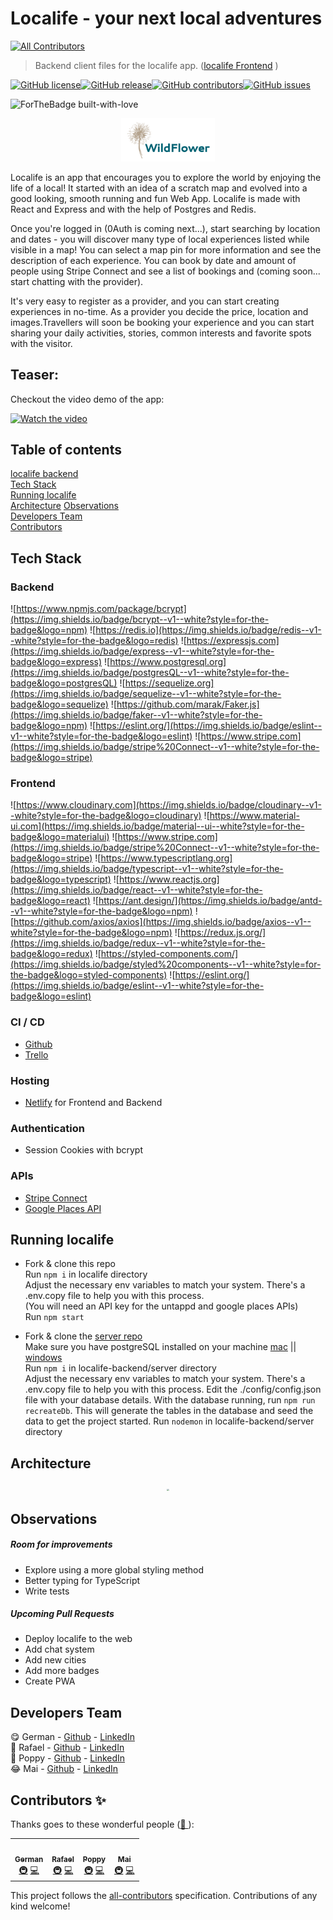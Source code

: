 # Localife - your next local adventures

<!-- ALL-CONTRIBUTORS-BADGE:START - Do not remove or modify this section -->
[![All Contributors](https://img.shields.io/badge/all_contributors-4-orange.svg?style=flat-square)](#contributors-)
<!-- ALL-CONTRIBUTORS-BADGE:END -->

> Backend client files for the localife app. ([localife Frontend](https://github.com/geuxor/localife-frontend)  )

[![GitHub license](https://img.shields.io/github/license/geuxor/localife-frontend)](https://github.com/geuxor/localife-frontend/blob/develop/LICENSE)[![GitHub release](https://img.shields.io/github/release/geuxor/localife-frontend)](https://github.com/geuxor/localife-frontend/releases/tag/0.9.0)[![GitHub contributors](https://img.shields.io/github/contributors/geuxor/localife-frontend)](https://github.com/geuxor/localife-frontend/graphs/contributors)[![GitHub issues](https://img.shields.io/github/issues/geuxor/localife-frontend)](https://GitHub.com/geuxor/localife-frontend/issues)

<span align="center">![ForTheBadge built-with-love](https://forthebadge.com/images/badges/built-with-love.svg)</span>

<p align="center">
 <img src="./readmeFiles/logo-small.png" alt="localife logo" width="150px;" >
</p>

Localife is an app that encourages you to explore the world by enjoying the life of a local!
It started with an idea of a scratch map and evolved into a good looking, smooth running and fun Web App.
Localife is made with React and Express and with the help of Postgres and Redis.

Once you're logged in (0Auth is coming next...), start searching by location and dates - you will discover many type of local experiences listed while visible in a map! You can select a map pin for more information and see the description of each experience. You can book by date and amount of people using Stripe Connect and see a list of bookings and (coming soon... start chatting with the provider). 

It's very easy to register as a provider, and you can start creating experiences in no-time. As a provider you decide the price, location and images.Travellers will soon be booking your experience and you can start sharing your daily activities, stories, common interests and favorite spots with the visitor. 

## Teaser:

Checkout the video demo of the app:

[![Watch the video](./readmeFiles/back500.png)](https://www.youtube.com/watch?v=8ktIg66ARAk)

## Table of contents

[localife backend](https://github.com/geuxor/localife-backend)  
[Tech Stack](#tech-stack)  
[Running localife](#running-localife)  
[Architecture](#architecture)
[Observations](#observations)  
[Developers Team](#developers-team)  
[Contributors](#contributors-✨)


## Tech Stack

### Backend

![https://www.npmjs.com/package/bcrypt](https://img.shields.io/badge/bcrypt--v1--white?style=for-the-badge&logo=npm)
![https://redis.io](https://img.shields.io/badge/redis--v1--white?style=for-the-badge&logo=redis)
![https://expressjs.com](https://img.shields.io/badge/express--v1--white?style=for-the-badge&logo=express)
![https://www.postgresql.org](https://img.shields.io/badge/postgresQL--v1--white?style=for-the-badge&logo=postgresQL)
![https://sequelize.org](https://img.shields.io/badge/sequelize--v1--white?style=for-the-badge&logo=sequelize)
![https://github.com/marak/Faker.js](https://img.shields.io/badge/faker--v1--white?style=for-the-badge&logo=npm)
![https://eslint.org/](https://img.shields.io/badge/eslint--v1--white?style=for-the-badge&logo=eslint)
![https://www.stripe.com](https://img.shields.io/badge/stripe%20Connect--v1--white?style=for-the-badge&logo=stripe)

### Frontend

![https://www.cloudinary.com](https://img.shields.io/badge/cloudinary--v1--white?style=for-the-badge&logo=cloudinary)
![https://www.material-ui.com](https://img.shields.io/badge/material--ui--white?style=for-the-badge&logo=materialui)
![https://www.stripe.com](https://img.shields.io/badge/stripe%20Connect--v1--white?style=for-the-badge&logo=stripe)
![https://www.typescriptlang.org](https://img.shields.io/badge/typescript--v1--white?style=for-the-badge&logo=typescript)
![https://www.reactjs.org](https://img.shields.io/badge/react--v1--white?style=for-the-badge&logo=react)
![https://ant.design/](https://img.shields.io/badge/antd--v1--white?style=for-the-badge&logo=npm)
![https://github.com/axios/axios](https://img.shields.io/badge/axios--v1--white?style=for-the-badge&logo=npm)
![https://redux.js.org/](https://img.shields.io/badge/redux--v1--white?style=for-the-badge&logo=redux)
![https://styled-components.com/](https://img.shields.io/badge/styled%20components--v1--white?style=for-the-badge&logo=styled-components)
![https://eslint.org/](https://img.shields.io/badge/eslint--v1--white?style=for-the-badge&logo=eslint)

### CI / CD

- [Github](https://github.com/features/actions)
- [Trello](https://trello.com)

### Hosting

- [Netlify](https://netlify.com) for Frontend and Backend

### Authentication

- Session Cookies with bcrypt

### APIs

- [Stripe Connect](https://stripe.com)
- [Google Places API](https://cloud.google.com/maps-platform/places)


## Running localife

- Fork & clone this repo  
  Run `npm i` in localife directory  
  Adjust the necessary env variables to match your system. There's a .env.copy file to help you with this process.  
  (You will need an API key for the untappd and google places APIs)  
  Run `npm start`

- Fork & clone the [server repo](https://github.com/geuxor/localife-backend)  
  Make sure you have postgreSQL installed on your machine [mac](https://www.postgresql.org/download/macosx/) || [windows](https://www.postgresql.org/download/windows/)  
  Run `npm i` in localife-backend/server directory  
  Adjust the necessary env variables to match your system. There's a .env.copy file to help you with this process.
  Edit the ./config/config.json file with your database details.
  With the database running, run `npm run recreateDb`. This will generate the tables in the database and seed the data to get the project started.
  Run `nodemon` in localife-backend/server directory

## Architecture

<p align="center">
 <img src="./readmeFiles/localife-provider-onboarding.png" style="zoom:20%;" >
</p>

## Observations

##### Room for improvements

- Explore using a more global styling method
- Better typing for TypeScript
- Write tests

##### Upcoming Pull Requests

- Deploy localife to the web
- Add chat system
- Add new cities
- Add more badges
- Create PWA 

## Developers Team

😋  German - [Github](https://github.com/geuxor) - [LinkedIn](https://www.linkedin.com/in/german-b)\
🤠  Rafael - [Github](https://github.com/RafaelFernandez) - [LinkedIn](https://www.linkedin.com/in/rafaelfernandezo)\
🥳  Poppy - [Github](https://github.com/PoppyJennings) - [LinkedIn](https://www.linkedin.com/in/poppyjennings)\
😂  Mai - [Github](https://github.com/mai-c-nguyen) - [LinkedIn](https://www.linkedin.com/in/mai-c-nguyen)

## Contributors ✨

Thanks goes to these wonderful people ([💝 ](https://allcontributors.org/docs/en/emoji-key)):

<!-- ALL-CONTRIBUTORS-LIST:START - Do not remove or modify this section -->
<!-- prettier-ignore-start -->
<!-- markdownlint-disable -->
<table>
  <tr>
  <td align="center"><a href="http://www.linkedin.com/in/german-b">
   <img src="https://avatars.githubusercontent.com/u/16254346?v=4" width="100px;" alt=""/><br /><sub><b>German</b></sub></a><br />
   <a href="#infra-gexuor" title="Infrastructure (Hosting, Build-Tools, etc)">🚇</a> 
   <a href="https://github.com/RafaelFernandez/wildflowerxp/commits?author=geuxor" title="Code">💻</a></td>

   <td align="center"><a href="https://www.linkedin.com/in/sebastiangreen13/"><img src="https://avatars.githubusercontent.com/u/4753571?v=4" width="100px;" alt=""/><br /><sub><b>Rafael</b></sub></a><br />
   <a href="#infra-RafaelFernandez" title="Infrastructure (Hosting, Build-Tools, etc)">🚇</a> 
    <a href="https://github.com/RafaelFernandez/wildflowerxp/commits?author=RafaelFernandez" title="Code">💻</a></td>
    
   <td align="center"><a href=""><img src="https://avatars.githubusercontent.com/u/50767684?v=4" width="100px;" alt=""/><br /><sub><b>Poppy</b></sub></a><br /><a href="#infra-PoppyJennings" title="Infrastructure (Hosting, Build-Tools, etc)">🚇</a> <a href="https://github.com/geuxor/localife-frontend/commits?author=PoppyJennings" title="Code">💻</a></td>
   
   <td align="center"><a href=""><img src="https://avatars.githubusercontent.com/u/76709679?v=4" width="100px;" alt=""/><br /><sub><b>Mai</b></sub></a><br /><a href="#infra-" title="Infrastructure (Hosting, Build-Tools, etc)">🚇</a> <a href="https://github.com/RafaelFernandez/wildflowerxp/commits?author=mai-c-nguyen" title="Code">💻</a></td>
  
 </tr>
</table>

<!-- markdownlint-enable -->
<!-- prettier-ignore-end -->
<!-- ALL-CONTRIBUTORS-LIST:END -->

This project follows the [all-contributors](https://github.com/all-contributors/all-contributors) specification. Contributions of any kind welcome!

